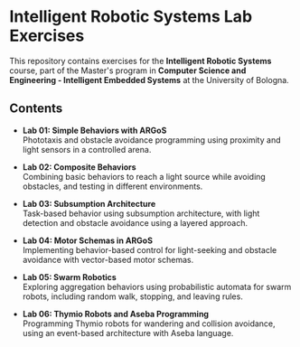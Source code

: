 # Intelligent Robotic Systems Lab Exercises

This repository contains exercises for the **Intelligent Robotic Systems** course, part of the Master's program in **Computer Science and Engineering - Intelligent Embedded Systems** at the University of Bologna.

## Contents
- **Lab 01: Simple Behaviors with ARGoS**  
  Phototaxis and obstacle avoidance programming using proximity and light sensors in a controlled arena.
  
- **Lab 02: Composite Behaviors**  
  Combining basic behaviors to reach a light source while avoiding obstacles, and testing in different environments.

- **Lab 03: Subsumption Architecture**  
  Task-based behavior using subsumption architecture, with light detection and obstacle avoidance using a layered approach.

- **Lab 04: Motor Schemas in ARGoS**  
  Implementing behavior-based control for light-seeking and obstacle avoidance with vector-based motor schemas.

- **Lab 05: Swarm Robotics**  
  Exploring aggregation behaviors using probabilistic automata for swarm robots, including random walk, stopping, and leaving rules.

- **Lab 06: Thymio Robots and Aseba Programming**  
  Programming Thymio robots for wandering and collision avoidance, using an event-based architecture with Aseba language.
